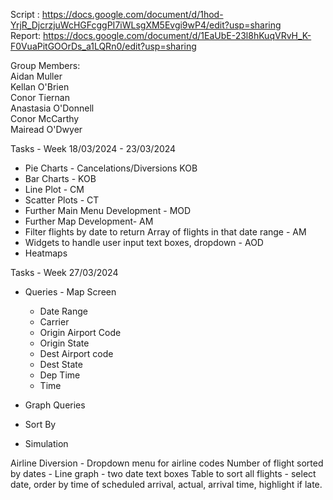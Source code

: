 Script : https://docs.google.com/document/d/1hod-YrjR_DjcrzjuWcHGFcggPI7iWLsgXM5Evgi9wP4/edit?usp=sharing <br />
Report:  https://docs.google.com/document/d/1EaUbE-23l8hKuqVRvH_K-F0VuaPitGOOrDs_a1LQRn0/edit?usp=sharing



Group Members: <br />
Aidan Muller <br />
Kellan O'Brien <br />
Conor Tiernan <br />
Anastasia O'Donnell <br />
Conor McCarthy <br />
Mairead O'Dwyer <br />

Tasks - Week 18/03/2024 - 23/03/2024
- Pie Charts - Cancelations/Diversions KOB
- Bar Charts - KOB
- Line Plot - CM
- Scatter Plots - CT
- Further Main Menu Development - MOD
- Further Map Development- AM
- Filter flights by date to return Array of flights in that date range - AM
- Widgets to handle user input text boxes, dropdown - AOD
- Heatmaps 


Tasks - Week 27/03/2024
- Queries - Map Screen
    - Date Range
    - Carrier
    - Origin Airport Code
    - Origin State
    - Dest Airport code
    - Dest State
    - Dep Time
    -  Time
 
- Graph Queries
- Sort By
- Simulation


Airline Diversion - Dropdown menu for airline codes
Number of flight sorted by dates - Line graph - two date text boxes
Table to sort all flights - select date, order by time of scheduled arrival, actual, arrival time, highlight if late.  
